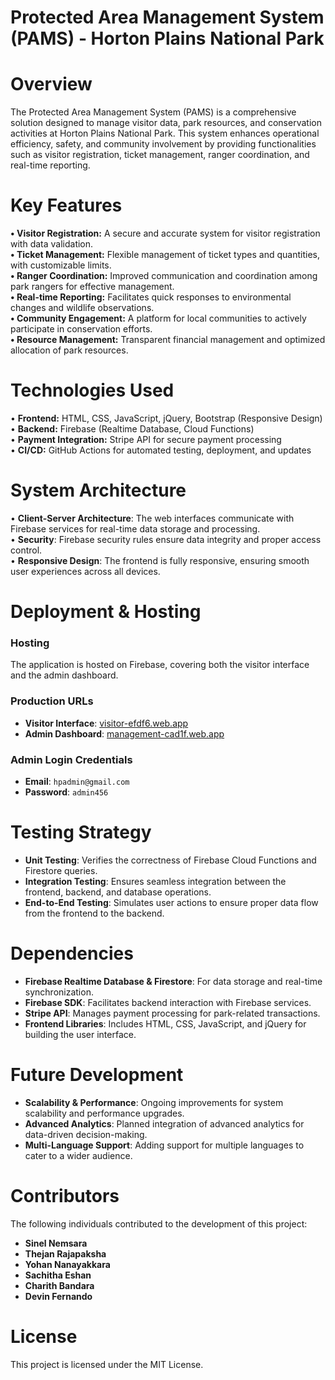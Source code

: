 # Protected Area Management System (PAMS) - Horton Plains National Park

# Overview
The Protected Area Management System (PAMS) is a comprehensive solution designed to manage visitor data, park resources, and conservation activities at Horton Plains National Park. This system enhances operational efficiency, safety, and community involvement by providing functionalities such as visitor registration, ticket management, ranger coordination, and real-time reporting.
# Key Features
**•	Visitor Registration:** A secure and accurate system for visitor registration with data validation.    
**•	Ticket Management:** Flexible management of ticket types and quantities, with customizable limits.    
**•	Ranger Coordination:** Improved communication and coordination among park rangers for effective management.    
**•	Real-time Reporting:** Facilitates quick responses to environmental changes and wildlife observations.  
**•	Community Engagement:** A platform for local communities to actively participate in conservation efforts.  
**•	Resource Management:** Transparent financial management and optimized allocation of park resources.  
# Technologies Used
•	**Frontend:** HTML, CSS, JavaScript, jQuery, Bootstrap (Responsive Design)  
•	**Backend:** Firebase (Realtime Database, Cloud Functions)  
•	**Payment Integration:** Stripe API for secure payment processing  
•	**CI/CD:** GitHub Actions for automated testing, deployment, and updates  
# System Architecture
•	**Client-Server Architecture**: The web interfaces communicate with Firebase services for real-time data storage and processing.  
•	**Security**: Firebase security rules ensure data integrity and proper access control.  
•	**Responsive Design**: The frontend is fully responsive, ensuring smooth user experiences across all devices.  

# Deployment & Hosting

### Hosting
The application is hosted on Firebase, covering both the visitor interface and the admin dashboard.

### Production URLs
- **Visitor Interface**: [visitor-efdf6.web.app](https://visitor-efdf6.web.app)  
- **Admin Dashboard**: [management-cad1f.web.app](https://management-cad1f.web.app)

### Admin Login Credentials
- **Email**: `hpadmin@gmail.com`  
- **Password**: `admin456`

# Testing Strategy
- **Unit Testing**: Verifies the correctness of Firebase Cloud Functions and Firestore queries.  
- **Integration Testing**: Ensures seamless integration between the frontend, backend, and database operations.  
- **End-to-End Testing**: Simulates user actions to ensure proper data flow from the frontend to the backend.

# Dependencies

- **Firebase Realtime Database & Firestore**: For data storage and real-time synchronization.  
- **Firebase SDK**: Facilitates backend interaction with Firebase services.  
- **Stripe API**: Manages payment processing for park-related transactions.  
- **Frontend Libraries**: Includes HTML, CSS, JavaScript, and jQuery for building the user interface.  

# Future Development

- **Scalability & Performance**: Ongoing improvements for system scalability and performance upgrades.  
- **Advanced Analytics**: Planned integration of advanced analytics for data-driven decision-making.  
- **Multi-Language Support**: Adding support for multiple languages to cater to a wider audience.  

# Contributors

The following individuals contributed to the development of this project:
- **Sinel Nemsara**  
- **Thejan Rajapaksha**  
- **Yohan Nanayakkara**  
- **Sachitha Eshan**  
- **Charith Bandara**  
- **Devin Fernando**  

# License
This project is licensed under the MIT License.





 
